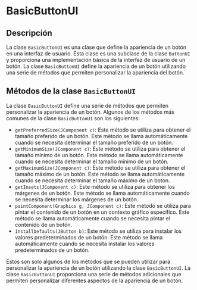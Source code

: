 # BasicButtonUI

## Descripción

La clase `BasicButtonUI` es una clase que define la apariencia de un botón en una interfaz de usuario. Esta clase es una
subclase de la clase `ButtonUI` y proporciona una implementación básica de la interfaz de usuario de un botón. La clase
`BasicButtonUI` define la apariencia de un botón utilizando una serie de métodos que permiten personalizar la apariencia
del botón.

## Métodos de la clase `BasicButtonUI`

La clase `BasicButtonUI` define una serie de métodos que permiten personalizar la apariencia de un botón. Algunos de los
métodos más comunes de la clase `BasicButtonUI` son los siguientes:

- `getPreferredSize(JComponent c)`: Este método se utiliza para obtener el tamaño preferido de un botón. Este método se
  llama automáticamente cuando se necesita determinar el tamaño preferido de un botón.
- `getMinimumSize(JComponent c)`: Este método se utiliza para obtener el tamaño mínimo de un botón. Este método se llama
  automáticamente cuando se necesita determinar el tamaño mínimo de un botón.
- `getMaximumSize(JComponent c)`: Este método se utiliza para obtener el tamaño máximo de un botón. Este método se llama
  automáticamente cuando se necesita determinar el tamaño máximo de un botón.
- `getInsets(JComponent c)`: Este método se utiliza para obtener los márgenes de un botón. Este método se llama
  automáticamente cuando se necesita determinar los márgenes de un botón.
- `paintComponent(Graphics g, JComponent c)`: Este método se utiliza para pintar el contenido de un botón en un contexto
  gráfico específico. Este método se llama automáticamente cuando se necesita pintar el contenido de un botón.
- `installDefaults(JButton b)`: Este método se utiliza para instalar los valores predeterminados de un botón. Este
  método
  se llama automáticamente cuando se necesita instalar los valores predeterminados de un botón.

Estos son solo algunos de los métodos que se pueden utilizar para personalizar la apariencia de un botón utilizando la
clase `BasicButtonUI`. La clase `BasicButtonUI` proporciona una serie de métodos adicionales que permiten personalizar
diferentes aspectos de la apariencia de un botón.